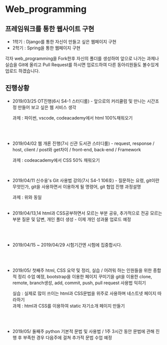 Web_programming
===============
프레임워크를 통한 웹사이트 구현
-----------------------------
- 1학기 : Django를 통한 자신이 만들고 싶은 웹페이지 구현
- 2학기 : Spring을 통한 웹페이지 구현

각자 web_programming을 Fork한후 자신의 폴더를 생성하여 앞으로 나가는 과제나 실습을 Git에 올리고 Pull Request를 하시면 업로드하여 다른 동아리원들도 볼수있게 업로드 하겠습니다.

진행상황
--------

* 2019/03/25
OT진행(6시 S4-1 스터디룸) - 앞으로의 커리큘럼 및 만나는 시간조정 만들어 보고 싶은 웹 서비스 생각

  과제 : 파이썬, vscode, codeacademy에서 html 100%채워오기
</br>  
</br>

* 2019/04/02
웹 개론 진행(7시 신관 도서관 스터디룸) - request, response / host, client / post와 get차이 / front-end, back-end / Framework

  과제 : codeacademy에서 CSS 50% 채워오기
  </br>
</br>

* 2019/04/11
신수웅's Git 사용법 강의(7시 S4-1 106호) - 질문하는 요령, git이란 무엇인가, git을 사용하면서 이용하게 될 명령어, git 협업 진행 과정설명

  과제 : 위와 동일
  </br>
  </br>

* 2019/04/13,14
html과 CSS공부하면서 모르는 부분 공유, 추가적으로 전공 모르는 부분 질문 및 답변, 개인 폴더 생성 - 이제 개인 성과물 업로드 예정
</br>
</br>

* 2019/04/15 ~ 2019/04/29
시험기간엔 시험에 집중합시다.
</br>
</br>

* 2019/05/ 첫째주
html, CSS 요약 및 정리, 실습 / 어려워 하는 인원들을 위한 종합적 정리 수업 예정, bootstrap을 이용한 페이지 꾸미기을 
git을 이용한 clone, remote, branch생성, add, commit, push, pull request 사용법 익히기

  실습 : 실제로 많이 쓰이는 html과 CSS문법을 위주로 사용하며 네스트넷 페이지 따라하기 </br>
  과제 : html과 CSS를 이용하여 static 자기소개 페이지 만들기
 </br>
</br>

* 2019/05/ 둘째주
python 기본적 문법 및 사용법 / 1주 3시간 동안 문법에 관해 진행 후 부족한 경우 다음주에 걸쳐 추가적 문법 수업 예정
</br>
</br>
